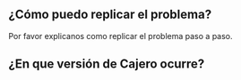 ## ¿Cómo puedo replicar el problema?
Por favor explicanos como replicar el problema paso a paso.

## ¿En que versión de Cajero ocurre?
